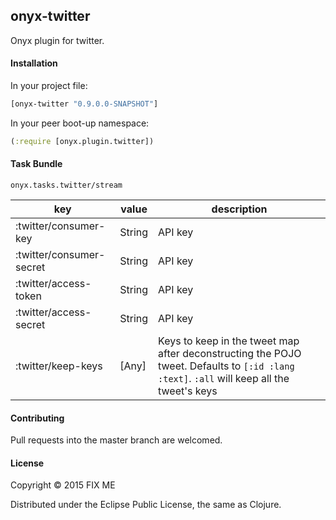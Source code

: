 ## onyx-twitter

Onyx plugin for twitter.

#### Installation

In your project file:

```clojure
[onyx-twitter "0.9.0.0-SNAPSHOT"]
```

In your peer boot-up namespace:

```clojure
(:require [onyx.plugin.twitter])
```

#### Task Bundle

`onyx.tasks.twitter/stream`

| key                          | value               | description  |
|----------------------------- | --------------------|--------------|
| :twitter/consumer-key        | String              | API key      |
| :twitter/consumer-secret     | String              | API key      |
| :twitter/access-token        | String              | API key      |
| :twitter/access-secret       | String              | API key      |
| :twitter/keep-keys           | [Any]               | Keys to keep in the tweet map after deconstructing the POJO tweet. Defaults to `[:id :lang :text]`. `:all` will keep all the tweet's keys|

#### Contributing

Pull requests into the master branch are welcomed.

#### License

Copyright © 2015 FIX ME

Distributed under the Eclipse Public License, the same as Clojure.
